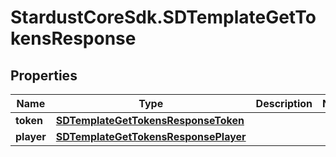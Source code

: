 # StardustCoreSdk.SDTemplateGetTokensResponse

## Properties

Name | Type | Description | Notes
------------ | ------------- | ------------- | -------------
**token** | [**SDTemplateGetTokensResponseToken**](SDTemplateGetTokensResponseToken.md) |  | 
**player** | [**SDTemplateGetTokensResponsePlayer**](SDTemplateGetTokensResponsePlayer.md) |  | 


